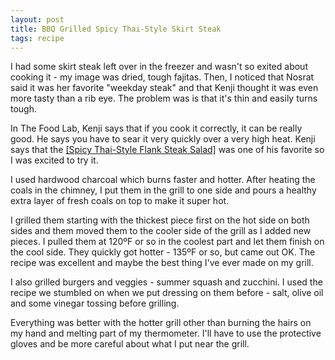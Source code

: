 ```yaml
---
layout: post
title: BBQ Grilled Spicy Thai-Style Skirt Steak
tags: recipe
---
```

I had some skirt steak left over in the freezer and wasn't so exited about cooking it - my image was dried, tough fajitas. Then, I noticed that Nosrat said it was her favorite "weekday steak" and that Kenji thought it was even more tasty than a rib eye. The problem was is that it's thin and easily turns tough.

In The Food Lab, Kenji says that if you cook it correctly, it can be really good. He says you have to sear it very quickly over a very high heat. Kenji says that the [[Spicy Thai-Style Flank Steak Salad]](/recipes/The-Food-Lab---Spicy-Thai-Style-Flank-Steak-Salad.html) was one of his favorite so I was excited to try it.

I used hardwood charcoal which burns faster and hotter. After heating the coals in the chimney, I put them in the grill to one side and pours a healthy extra layer of fresh coals on top to make it super hot.

I grilled them starting with the thickest piece first on the hot side on both sides and them moved them to the cooler side of the grill as I added new pieces. I pulled them at 120ºF or so in the coolest part and let them finish on the cool side. They quickly got hotter - 135ºF or so, but came out OK. The recipe was excellent and maybe the best thing I've ever made on my grill.

I also grilled burgers and veggies - summer squash and zucchini. I used the recipe we stumbled on when we put dressing on them before - salt, olive oil and some vinegar tossing before grilling.

Everything was better with the hotter grill other than burning the hairs on my hand and melting part of my thermometer. I'll have to use the protective gloves and be more careful about what I put near the grill.